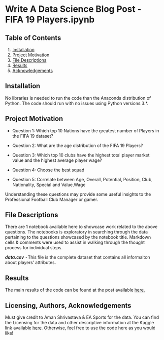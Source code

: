 
# **Write A Data Science Blog Post - FIFA 19 Players.ipynb**

## Table of Contents
1. [Installation](https://github.com/access2abey/Write-a-Data-Science-Blog-Post#Installation)
2. [Project Motivation](https://github.com/access2abey/Write-a-Data-Science-Blog-Post#Project-Motivation)
3. [File Descriptions](https://github.com/access2abey/Write-a-Data-Science-Blog-Post#File-Descriptions)
4. [Results](https://github.com/access2abey/Write-a-Data-Science-Blog-Post#Results)
5. [Acknowledgements](https://github.com/access2abey/Write-a-Data-Science-Blog-Post#Licensing-Authors-Acknowledgements)

## Installation
No libraries is needed to run the code than the Anaconda distribution of Python. The code should run with no issues using Python versions 3.*.

## Project Motivation
* Question 1: Which top 10 Nations have the greatest number of Players in the FIFA 19 dataset?

* Question 2: What are the age distribution of the FIFA 19 Players?

* Question 3: Which top 10 clubs have the highest total player market value and the highest average player wage?

* Question 4: Choose the best squad

* Question 5: Correlate between Age, Overall, Potential, Position, Club, Nationality, Special and Value,Wage

Understanding these questions may provide some useful insights to the Professional Football Club Manager or gamer.


## File Descriptions
There are 1 notebook available here to showcase work related to the above questions. The notebooks is exploratory in searching through the data pertaining to the questions showcased by the notebook title. Markdown cells & comments were used to assist in walking through the thought process for individual steps.

**_data.csv_**  - This file is the complete dataset that contains all informaiton about players' attributes.

## Results
The main results of the code can be found at the post available [here.](https://medium.com/@nurudeenadesina/embracing-data-science-will-make-you-a-better-football-manager-d86b76d320b1)

## Licensing, Authors, Acknowledgements
Must give credit to Aman Shrivastava & EA Sports for the data. You can find the Licensing for the data and other descriptive information at the Kaggle link available [here](https://www.kaggle.com/karangadiya/fifa19). Otherwise, feel free to use the code here as you would like!
